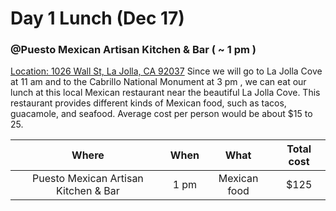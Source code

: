# Day 1 Lunch (Dec 17)
### @Puesto Mexican Artisan Kitchen & Bar ( ~ 1 pm )
[Location: 1026 Wall St, La Jolla, CA 92037](https://www.google.com/maps/place/Puesto+Mexican+Artisan+Kitchen+%26+Bar/@32.8477206,-117.2734303,15.25z/data=!4m15!1m9!2m8!1srestaurants!3m6!1srestaurants!2zTGEgSm9sbGEgQ292ZSwg5Zyj5Zyw5Lqa5ZOl5Yqg5Yip56aP5bC85Lqa5beeIDkyMDM3!3s0x80dc03fc27adf2ab:0x2440be8d6d58823e!4m2!1d-117.2714263!2d32.8506028!3m4!1s0x0:0x14c8ad92c03aabc7!8m2!3d32.8469304!4d-117.2738358)
	Since we will go to La Jolla Cove at 11 am and to the Cabrillo National Monument at 3 pm , we can eat our lunch at this local Mexican restaurant near the beautiful La Jolla Cove. 
	This restaurant provides different kinds of Mexican food, such as tacos, guacamole, and seafood. Average cost per person would be about $15 to 25. 


|Where                               |When|What        |Total cost|
|:----------------------------------:|:--:|:----------:|:--------:|
|Puesto Mexican Artisan Kitchen & Bar|1 pm|Mexican food|   $125   |
